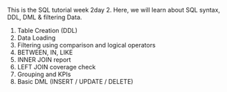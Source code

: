 This is the SQL tutorial week 2day 2.
Here, we will learn about SQL syntax, DDL, DML & filtering Data.

1. Table Creation (DDL)
2. Data Loading
3. Filtering using comparison and logical operators
4. BETWEEN, IN, LIKE
5. INNER JOIN report
6. LEFT JOIN coverage check
7. Grouping and KPIs
8. Basic DML (INSERT / UPDATE / DELETE)
   
